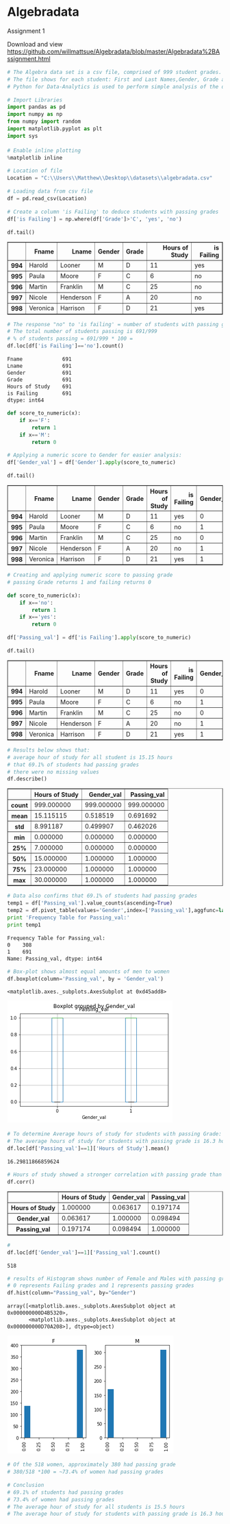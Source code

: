# Algebradata
Assignment 1

Download and view https://github.com/willmattsue/Algebradata/blob/master/Algebradata%2BAssignment.html 



```python
# The Algebra data set is a csv file, comprised of 999 student grades. 
# The file shows for each student: First and Last Names,Gender, Grade and Hours of Study.
# Python for Data-Analytics is used to perform simple analysis of the dataset.
```


```python
# Import Libraries
import pandas as pd
import numpy as np
from numpy import random
import matplotlib.pyplot as plt
import sys

# Enable inline plotting
%matplotlib inline
```


```python
# Location of file
Location = "C:\\Users\\Matthew\\Desktop\\datasets\\algebradata.csv"
```


```python
# Loading data from csv file
df = pd.read_csv(Location)
```


```python
# Create a column 'is Failing' to deduce students with passing grades
df['is Failing'] = np.where(df['Grade']>'C', 'yes', 'no')
```


```python
df.tail()
```




<div>
<style>
    .dataframe thead tr:only-child th {
        text-align: right;
    }

    .dataframe thead th {
        text-align: left;
    }

    .dataframe tbody tr th {
        vertical-align: top;
    }
</style>
<table border="1" class="dataframe">
  <thead>
    <tr style="text-align: right;">
      <th></th>
      <th>Fname</th>
      <th>Lname</th>
      <th>Gender</th>
      <th>Grade</th>
      <th>Hours of Study</th>
      <th>is Failing</th>
    </tr>
  </thead>
  <tbody>
    <tr>
      <th>994</th>
      <td>Harold</td>
      <td>Looner</td>
      <td>M</td>
      <td>D</td>
      <td>11</td>
      <td>yes</td>
    </tr>
    <tr>
      <th>995</th>
      <td>Paula</td>
      <td>Moore</td>
      <td>F</td>
      <td>C</td>
      <td>6</td>
      <td>no</td>
    </tr>
    <tr>
      <th>996</th>
      <td>Martin</td>
      <td>Franklin</td>
      <td>M</td>
      <td>C</td>
      <td>25</td>
      <td>no</td>
    </tr>
    <tr>
      <th>997</th>
      <td>Nicole</td>
      <td>Henderson</td>
      <td>F</td>
      <td>A</td>
      <td>20</td>
      <td>no</td>
    </tr>
    <tr>
      <th>998</th>
      <td>Veronica</td>
      <td>Harrison</td>
      <td>F</td>
      <td>D</td>
      <td>21</td>
      <td>yes</td>
    </tr>
  </tbody>
</table>
</div>




```python
# The response "no" to 'is failing' = number of students with passing grades(A,B or C)
# The total number of students passing is 691/999
# % of students passing = 691/999 * 100 = 
df.loc[df['is Failing']=='no'].count()
```




    Fname             691
    Lname             691
    Gender            691
    Grade             691
    Hours of Study    691
    is Failing        691
    dtype: int64




```python
def score_to_numeric(x):
    if x=='F':
        return 1
    if x=='M':
        return 0
```


```python
# Applying a numeric score to Gender for easier analysis:
df['Gender_val'] = df['Gender'].apply(score_to_numeric)
```


```python
df.tail()
```




<div>
<style>
    .dataframe thead tr:only-child th {
        text-align: right;
    }

    .dataframe thead th {
        text-align: left;
    }

    .dataframe tbody tr th {
        vertical-align: top;
    }
</style>
<table border="1" class="dataframe">
  <thead>
    <tr style="text-align: right;">
      <th></th>
      <th>Fname</th>
      <th>Lname</th>
      <th>Gender</th>
      <th>Grade</th>
      <th>Hours of Study</th>
      <th>is Failing</th>
      <th>Gender_val</th>
    </tr>
  </thead>
  <tbody>
    <tr>
      <th>994</th>
      <td>Harold</td>
      <td>Looner</td>
      <td>M</td>
      <td>D</td>
      <td>11</td>
      <td>yes</td>
      <td>0</td>
    </tr>
    <tr>
      <th>995</th>
      <td>Paula</td>
      <td>Moore</td>
      <td>F</td>
      <td>C</td>
      <td>6</td>
      <td>no</td>
      <td>1</td>
    </tr>
    <tr>
      <th>996</th>
      <td>Martin</td>
      <td>Franklin</td>
      <td>M</td>
      <td>C</td>
      <td>25</td>
      <td>no</td>
      <td>0</td>
    </tr>
    <tr>
      <th>997</th>
      <td>Nicole</td>
      <td>Henderson</td>
      <td>F</td>
      <td>A</td>
      <td>20</td>
      <td>no</td>
      <td>1</td>
    </tr>
    <tr>
      <th>998</th>
      <td>Veronica</td>
      <td>Harrison</td>
      <td>F</td>
      <td>D</td>
      <td>21</td>
      <td>yes</td>
      <td>1</td>
    </tr>
  </tbody>
</table>
</div>




```python
# Creating and applying numeric score to passing grade
# passing Grade returns 1 and failing returns 0
```


```python
def score_to_numeric(x):
    if x=='no':
        return 1
    if x=='yes':
        return 0
```


```python
df['Passing_val'] = df['is Failing'].apply(score_to_numeric)
```


```python
df.tail()
```




<div>
<style>
    .dataframe thead tr:only-child th {
        text-align: right;
    }

    .dataframe thead th {
        text-align: left;
    }

    .dataframe tbody tr th {
        vertical-align: top;
    }
</style>
<table border="1" class="dataframe">
  <thead>
    <tr style="text-align: right;">
      <th></th>
      <th>Fname</th>
      <th>Lname</th>
      <th>Gender</th>
      <th>Grade</th>
      <th>Hours of Study</th>
      <th>is Failing</th>
      <th>Gender_val</th>
      <th>Passing_val</th>
    </tr>
  </thead>
  <tbody>
    <tr>
      <th>994</th>
      <td>Harold</td>
      <td>Looner</td>
      <td>M</td>
      <td>D</td>
      <td>11</td>
      <td>yes</td>
      <td>0</td>
      <td>0</td>
    </tr>
    <tr>
      <th>995</th>
      <td>Paula</td>
      <td>Moore</td>
      <td>F</td>
      <td>C</td>
      <td>6</td>
      <td>no</td>
      <td>1</td>
      <td>1</td>
    </tr>
    <tr>
      <th>996</th>
      <td>Martin</td>
      <td>Franklin</td>
      <td>M</td>
      <td>C</td>
      <td>25</td>
      <td>no</td>
      <td>0</td>
      <td>1</td>
    </tr>
    <tr>
      <th>997</th>
      <td>Nicole</td>
      <td>Henderson</td>
      <td>F</td>
      <td>A</td>
      <td>20</td>
      <td>no</td>
      <td>1</td>
      <td>1</td>
    </tr>
    <tr>
      <th>998</th>
      <td>Veronica</td>
      <td>Harrison</td>
      <td>F</td>
      <td>D</td>
      <td>21</td>
      <td>yes</td>
      <td>1</td>
      <td>0</td>
    </tr>
  </tbody>
</table>
</div>




```python
# Results below shows that:
# average hour of study for all student is 15.15 hours
# that 69.1% of students had passing grades
# there were no missing values
df.describe()
```




<div>
<style>
    .dataframe thead tr:only-child th {
        text-align: right;
    }

    .dataframe thead th {
        text-align: left;
    }

    .dataframe tbody tr th {
        vertical-align: top;
    }
</style>
<table border="1" class="dataframe">
  <thead>
    <tr style="text-align: right;">
      <th></th>
      <th>Hours of Study</th>
      <th>Gender_val</th>
      <th>Passing_val</th>
    </tr>
  </thead>
  <tbody>
    <tr>
      <th>count</th>
      <td>999.000000</td>
      <td>999.000000</td>
      <td>999.000000</td>
    </tr>
    <tr>
      <th>mean</th>
      <td>15.115115</td>
      <td>0.518519</td>
      <td>0.691692</td>
    </tr>
    <tr>
      <th>std</th>
      <td>8.991187</td>
      <td>0.499907</td>
      <td>0.462026</td>
    </tr>
    <tr>
      <th>min</th>
      <td>0.000000</td>
      <td>0.000000</td>
      <td>0.000000</td>
    </tr>
    <tr>
      <th>25%</th>
      <td>7.000000</td>
      <td>0.000000</td>
      <td>0.000000</td>
    </tr>
    <tr>
      <th>50%</th>
      <td>15.000000</td>
      <td>1.000000</td>
      <td>1.000000</td>
    </tr>
    <tr>
      <th>75%</th>
      <td>23.000000</td>
      <td>1.000000</td>
      <td>1.000000</td>
    </tr>
    <tr>
      <th>max</th>
      <td>30.000000</td>
      <td>1.000000</td>
      <td>1.000000</td>
    </tr>
  </tbody>
</table>
</div>




```python
# Data also confirms that 69.1% of students had passing grades
temp1 = df['Passing_val'].value_counts(ascending=True)
temp2 = df.pivot_table(values='Gender',index=['Passing_val'],aggfunc=lambda x: x.map({'Y':1,'N':0}).mean())
print 'Frequency Table for Passing_val:' 
print temp1

```

    Frequency Table for Passing_val:
    0    308
    1    691
    Name: Passing_val, dtype: int64
    


```python
# Box-plot shows almost equal amounts of men to women
df.boxplot(column='Passing_val', by = 'Gender_val')
```




    <matplotlib.axes._subplots.AxesSubplot at 0xd45add8>




![png](output_16_1.png)



```python
# To determine Average hours of study for students with passing Grade:
# The average hours of study for students with passing grade is 16.3 hours.
df.loc[df['Passing_val']==1]['Hours of Study'].mean()
```




    16.29811866859624




```python
# Hours of study showed a stronger correlation with passing grade than did Gender
df.corr()
```




<div>
<style>
    .dataframe thead tr:only-child th {
        text-align: right;
    }

    .dataframe thead th {
        text-align: left;
    }

    .dataframe tbody tr th {
        vertical-align: top;
    }
</style>
<table border="1" class="dataframe">
  <thead>
    <tr style="text-align: right;">
      <th></th>
      <th>Hours of Study</th>
      <th>Gender_val</th>
      <th>Passing_val</th>
    </tr>
  </thead>
  <tbody>
    <tr>
      <th>Hours of Study</th>
      <td>1.000000</td>
      <td>0.063617</td>
      <td>0.197174</td>
    </tr>
    <tr>
      <th>Gender_val</th>
      <td>0.063617</td>
      <td>1.000000</td>
      <td>0.098494</td>
    </tr>
    <tr>
      <th>Passing_val</th>
      <td>0.197174</td>
      <td>0.098494</td>
      <td>1.000000</td>
    </tr>
  </tbody>
</table>
</div>




```python
# 
df.loc[df['Gender_val']==1]['Passing_val'].count()
```




    518




```python
# results of Histogram shows number of Female and Males with passing grades
# 0 represents Failing grades and 1 represents passing grades
df.hist(column="Passing_val", by="Gender")
```




    array([<matplotlib.axes._subplots.AxesSubplot object at 0x000000000D4B5320>,
           <matplotlib.axes._subplots.AxesSubplot object at 0x000000000D70A208>], dtype=object)




![png](output_20_1.png)



```python
# Of the 518 women, approximately 380 had passing grade
# 380/518 *100 = ~73.4% of women had passing grades
```


```python
# Conclusion
# 69.1% of students had passing grades
# 73.4% of women had passing grades
# The average hour of study for all students is 15.5 hours
# The average hour of study for students with passing grade is 16.3 hours
```


```python

```
